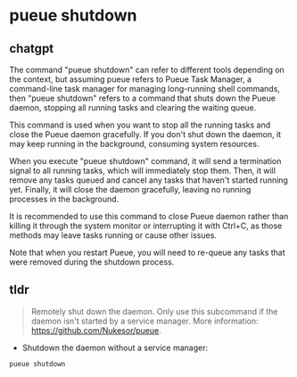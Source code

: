 # pueue shutdown 
## chatgpt 
The command "pueue shutdown" can refer to different tools depending on the context, but assuming pueue refers to Pueue Task Manager, a command-line task manager for managing long-running shell commands, then "pueue shutdown" refers to a command that shuts down the Pueue daemon, stopping all running tasks and clearing the waiting queue. 

This command is used when you want to stop all the running tasks and close the Pueue daemon gracefully. If you don't shut down the daemon, it may keep running in the background, consuming system resources.

When you execute "pueue shutdown" command, it will send a termination signal to all running tasks, which will immediately stop them. Then, it will remove any tasks queued and cancel any tasks that haven't started running yet. Finally, it will close the daemon gracefully, leaving no running processes in the background. 

It is recommended to use this command to close Pueue daemon rather than killing it through the system monitor or interrupting it with Ctrl+C, as those methods may leave tasks running or cause other issues.

Note that when you restart Pueue, you will need to re-queue any tasks that were removed during the shutdown process. 

## tldr 
 
> Remotely shut down the daemon.
> Only use this subcommand if the daemon isn't started by a service manager.
> More information: <https://github.com/Nukesor/pueue>.

- Shutdown the daemon without a service manager:

`pueue shutdown`
